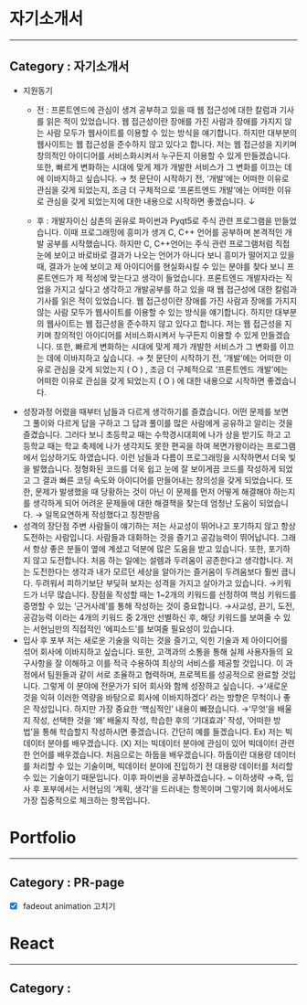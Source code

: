 # 자기소개서

---

## Category : 자기소개서

- 지원동기
  - 전 : 프론트엔드에 관심이 생겨 공부하고 있을 때 웹 접근성에 대한 칼럼과 기사를 읽은 적이 있었습니다. 웹 접근성이란 장애를 가진 사람과 장애를 가지지 않는 사람 모두가 웹사이트를 이용할 수 있는 방식을 얘기합니다. 하지만 대부분의 웹사이트는 웹 접근성을 준수하지 않고 있다고 합니다. 저는 웹 접근성을 지키며 창의적인 아이디어를 서비스화시켜서 누구든지 이용할 수 있게 만들겠습니다. 또한, 빠르게 변화하는 시대에 맞게 제가 개발한 서비스가 그 변화를 이끄는 데에 이바지하고 싶습니다.
  → 첫 문단이 시작하기 전, ‘개발’에는 어떠한 이유로 관심을 갖게 되었는지, 조금 더 구체적으로 ‘프론트엔드 개발’에는 어떠한 이유로 관심을 갖게 되었는지에 대한 내용으로 시작하면 좋겠습니다.
        ↓

  - 후 : 개발자이신 삼촌의 권유로 파이썬과 Pyqt5로 주식 관련 프로그램을 만들었습니다. 이때 프로그래밍에 흥미가 생겨 C, C++ 언어를 공부하며 본격적인 개발 공부를 시작했습니다. 하지만 C, C++언어는 주식 관련 프로그램처럼 직접 눈에 보이고 바로바로 결과가 나오는 언어가 아니다 보니 흥미가 떨어지고 있을 때, 결과가 눈에 보이고 제 아이디어를 현실화시킬 수 있는 분야를 찾다 보니 프론트엔드가 제 적성에 맞는다고 생각이 들었습니다. 프론트엔드 개발자라는 직업을 가지고 싶다고 생각하고 개발공부를 하고 있을 때 웹 접근성에 대한 칼럼과 기사를 읽은 적이 있었습니다. 웹 접근성이란 장애를 가진 사람과 장애를 가지지 않는 사람 모두가 웹사이트를 이용할 수 있는 방식을 얘기합니다. 하지만 대부분의 웹사이트는 웹 접근성을 준수하지 않고 있다고 합니다. 저는 웹 접근성을 지키며 창의적인 아이디어를 서비스화시켜서 누구든지 이용할 수 있게 만들겠습니다. 또한, 빠르게 변화하는 시대에 맞게 제가 개발한 서비스가 그 변화를 이끄는 데에 이바지하고 싶습니다.
  → 첫 문단이 시작하기 전, ‘개발’에는 어떠한 이유로 관심을 갖게 되었는지 ( O ) , 조금 더 구체적으로 ‘프론트엔드 개발’에는 어떠한 이유로 관심을 갖게 되었는지 ( O ) 에 대한 내용으로 시작하면 좋겠습니다.
- 성장과정
  어렸을 때부터 남들과 다르게 생각하기를 즐겼습니다. 어떤 문제를 보면 그 풀이와 다르게 답을 구하고 그 답과 풀이를 많은 사람에게 공유하고 알리는 것을 즐겼습니다. 그러다 보니 초등학교 때는 수학경시대회에 나가 상을 받기도 하고 고등학교 때는 학교 축제에 나가 생각지도 못한 편곡을 하여 복면가왕이라는 프로그램에서 입상하기도 하였습니다. 이런 남들과 다름이 프로그래밍을 시작하면서 더욱 빛을 발했습니다. 정형화된 코드를 더욱 쉽고 눈에 잘 보이게끔 코드를 작성하게 되었고 그 결과 빠른 코딩 속도와 아이디어를 만들어내는 창의성을 갖게 되었습니다. 또한, 문제가 발생했을 때 당황하는 것이 아닌 이 문제를 먼저 어떻게 해결해야 하는지를 생각하게 되어 어려운 문제들에 대한 해결책을 찾는데 엄청난 도움이 되었습니다.
  → 일목요연하게 작성했다고 칭찬받음
- 성격의 장단점
  주변 사람들이 얘기하는 저는 사교성이 뛰어나고 포기하지 않고 항상 도전하는 사람입니다. 사람들과 대화하는 것을 즐기고 공감능력이 뛰어납니다. 그래서 항상 좋은 분들이 옆에 계셨고 덕분에 많은 도움을 받고 있습니다. 또한, 포기하지 않고 도전합니다. 처음 하는 일에는 설렘과 두려움이 공존한다고 생각합니다. 저는 도전한다는 생각과 내가 모르던 세상을 알아가는 즐거움이 두려움보다 훨씬 큽니다. 두려워서 피하기보단 부딪혀 보자는 성격을 가지고 살아가고 있습니다.
  →키워드가 너무 많습니다. 장점을 작성할 때는 1~2개의 키워드를 선정하여 핵심 키워드를 증명할 수 있는 ‘근거사례’를 통해 작성하는 것이 중요합니다.
  →사교성, 끈기, 도전, 공감능력 이라는 4개의 키워드 중 2개만 선별하신 후, 해당 키워드를 보여줄 수 있는 서현님만의 직접적인 ‘에피소드’를 보여줄 필요성이 있습니다.
- 입사 후 포부
  저는 새로운 기술을 익히는 것을 즐기고, 익힌 기술과 제 아이디어를 섞어 회사에 이바지하고 싶습니다. 또한, 고객과의 소통을 통해 실제 사용자들의 요구사항을 잘 이해하고 이를 적극 수용하여 최상의 서비스를 제공할 것입니다. 이 과정에서 팀원들과 같이 서로 조율하고 협력하며, 프로젝트를 성공적으로 완료할 것입니다. 그렇게 이 분야에 전문가가 되어 회사와 함께 성장하고 싶습니다.
  →‘새로운 것을 익혀 이러한 역량을 바탕으로 회사에 이바지하겠다’ 라는 방향은 무척이나 좋은 작성입니다. 하지만 가장 중요한 ‘핵심적인’ 내용이 빠졌습니다.
  →‘무엇’을 배울지 작성, 선택한 것을 ‘왜’ 배울지 작성, 학습한 후의 ‘기대효과’ 작성, ‘어떠한 방법’을 통해 학습할지 작성하시면 좋겠습니다.
  간단히 예를 들겠습니다.
  Ex)
  저는 빅데이터 분야를 배우겠습니다. (X)
  저는 빅데이터 분야에 관심이 있어 빅데이터 관련한 언어를 배우겠습니다. 처음으로는 하둡을 배우겠습니다. 하둡이란 대용량 데이터를 처리할 수 있는 기술이며, 빅데이터 분야에 진입하기 전 대용량 데이터를 처리할 수 있는 기술이기 때문입니다. 이후 파이썬을 공부하겠습니다. ~ 이하생략
  →즉, 입사 후 포부에서는 서현님의 ‘계획, 생각’을 드러내는 항목이며 그렇기에 회사에서도 가장 집중적으로 체크하는 항목입니다.

# Portfolio

---

## Category : PR-page

- [x] fadeout animation 고치기

# React

---

## Category :
